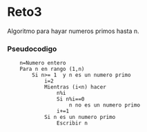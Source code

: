 # Reto3
Algoritmo para hayar numeros primos hasta n.
### Pseudocodigo
        n=Numero entero
        Para n en rango (1,n)
        	Si n>= 1  y n es un numero primo 
        		i=2
        		Mientras (i<n) hacer
        			n%i
        			Si n%i==0
        				n no es un numero primo
        			i+=1
        		Si n es un numero primo
        			Escribir n
    
    
    
